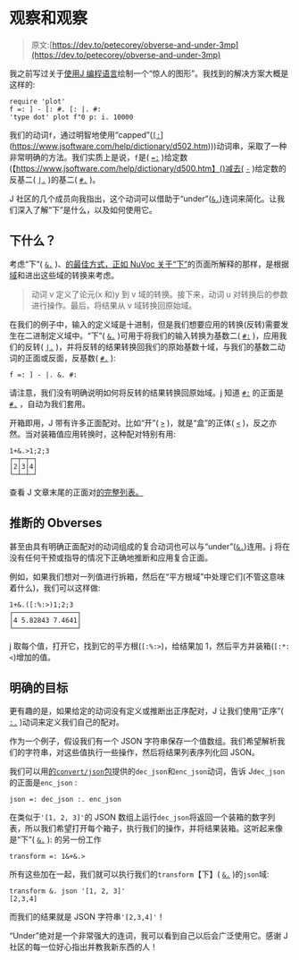 # 观察和观察

> 原文:[https://dev.to/petecorey/obverse-and-under-3mp](https://dev.to/petecorey/obverse-and-under-3mp)

我之前写过关于[使用](https://dev.to/blog/2019/08/26/prime-parallelograms/)[J 编程语言](https://www.jsoftware.com/)绘制一个“惊人的图形”。我找到的解决方案大概是这样的:

```
require 'plot'
f =: ] - [: #. [: |. #:
'type dot' plot f"0 p: i. 10000 
```

我们的动词`f`，通过明智地使用“capped”([`[:`]([【https://www.jsoftware.com/help/dictionary/d502.htm】)](https://www.jsoftware.com/help/dictionary/d502.htm)))动词串，采取了一种非常明确的方法。我们实质上是说，`f`是( [`=:`](https://www.jsoftware.com/help/dictionary/d001.htm) )给定数(【https://www.jsoftware.com/help/dictionary/d500.htm】()减去( [`-`](https://www.jsoftware.com/help/dictionary/d120.htm) )给定数的反基二( [`|.`](https://www.jsoftware.com/help/dictionary/d231.htm) )的基二( [`#.`](https://www.jsoftware.com/help/dictionary/d401.htm) )。

J 社区的几个成员向我指出，这个动词可以借助于“under”([`&.`](https://www.jsoftware.com/help/dictionary/d631.htm))连词来简化。让我们深入了解“下”是什么，以及如何使用它。

## [](#under-what)下什么？

考虑“下”( [`&.`](https://www.jsoftware.com/help/dictionary/d631.htm) )、[的最佳方式，正如 NuVoc 关于“下”](https://code.jsoftware.com/wiki/Vocabulary/ampdot)的页面所解释的那样，是根据[域](https://en.wikipedia.org/wiki/Domain_of_a_function)和进出这些域的转换来考虑。

> 动词 v 定义了论元(x 和)y 到 v 域的转换。接下来，动词 u 对转换后的参数进行操作。最后，将结果从 v 域转换回原始域。

在我们的例子中，输入的定义域是十进制，但是我们想要应用的转换(反转)需要发生在二进制定义域中。“下”( [`&.`](https://www.jsoftware.com/help/dictionary/d631.htm) )可用于将我们的输入转换为基数二( [`#:`](https://www.jsoftware.com/help/dictionary/d402.htm) )，应用我们的反转( [`|.`](https://www.jsoftware.com/help/dictionary/d231.htm) )，并将反转的结果转换回我们的原始基数十域，与我们的基数二动词的正面或反面，反基数( [`#.`](https://www.jsoftware.com/help/dictionary/d401.htm) ):

```
f =: ] - |. &. #: 
```

请注意，我们没有明确说明如何将反转的结果转换回原始域。j 知道 [`#:`](https://www.jsoftware.com/help/dictionary/d402.htm) 的正面是 [`#.`](https://www.jsoftware.com/help/dictionary/d401.htm) ，自动为我们套用。

开箱即用，J 带有许多正面配对。比如“开”( [`>`](https://www.jsoftware.com/help/dictionary/d020.htm) )，就是“盒”的正体( [`<`](https://www.jsoftware.com/help/dictionary/d010.htm) )，反之亦然。当对装箱值应用转换时，这种配对特别有用:

```
1+&.>1;2;3
┌─┬─┬─┐
│2│3│4│
└─┴─┴─┘ 
```

查看 J 文章末尾的正面对[的完整列表。](https://code.jsoftware.com/wiki/Fifty_Shades_of_J/Chapter_12#Obverse_to_Adverse)

## [](#inferred-obverses)推断的 Obverses

甚至由具有明确正面配对的动词组成的复合动词也可以与“under”([`&.`](https://www.jsoftware.com/help/dictionary/d631.htm))连用。j 将在没有任何干预或指导的情况下正确地推断和应用复合正面。

例如，如果我们想对一列值进行拆箱，然后在“平方根域”中处理它们(不管这意味着什么)，我们可以这样做:

```
1+&.([:%:>)1;2;3
┌────────────────┐
│4 5.82843 7.4641│
└────────────────┘ 
```

j 取每个值，打开它，找到它的平方根(`[:%:>`)，给结果加 1，然后平方并装箱(`[:*:<`)增加的值。

## [](#explicit-obverses)明确的目标

更有趣的是，如果给定的动词没有定义或推断出正序配对，J 让我们使用“正序”( [`:.`](https://www.jsoftware.com/help/dictionary/d311.htm) )动词来定义我们自己的配对。

作为一个例子，假设我们有一个 JSON 字符串保存一个值数组。我们希望解析我们的字符串，对这些值执行一些操作，然后将结果列表序列化回 JSON。

我们可以用[的`convert/json`包](https://github.com/jsoftware/convert_json)提供的`dec_json`和`enc_json`动词，告诉 J`dec_json`的正面是`enc_json` :

```
json =: dec_json :. enc_json 
```

在类似于`'[1, 2, 3]'`的 JSON 数组上运行`dec_json`将返回一个装箱的数字列表，所以我们希望打开每个箱子，执行我们的操作，并将结果装箱。这听起来像是“下”( [`&.`](https://www.jsoftware.com/help/dictionary/d631.htm) ):
的另一份工作

```
transform =: 1&+&.> 
```

所有这些加在一起，我们就可以执行我们的`transform`【下】( [`&.`](https://www.jsoftware.com/help/dictionary/d631.htm) )的`json`域:

```
transform &. json '[1, 2, 3]'
[2,3,4] 
```

而我们的结果就是 JSON 字符串`'[2,3,4]'`！

“Under”绝对是一个非常强大的连词，我可以看到自己以后会广泛使用它。感谢 J 社区的每一位好心指出并教我新东西的人！
